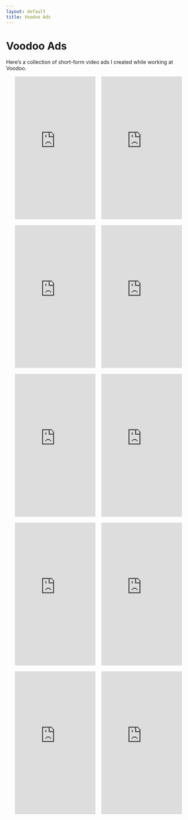 ```yaml
---
layout: default
title: Voodoo Ads
---
```


# Voodoo Ads

Here’s a collection of short-form video ads I created while working at Voodoo.

<div style="display: flex; flex-wrap: wrap; gap: 16px; justify-content: center;">
  <iframe width="220" height="390" src="https://www.youtube.com/embed/o4FMMymeing" frameborder="0" allowfullscreen></iframe>
  <iframe width="220" height="390" src="https://www.youtube.com/embed/Zm0tsDtz6ug" frameborder="0" allowfullscreen></iframe>
  <iframe width="220" height="390" src="https://www.youtube.com/embed/EbkiOjXr7K4" frameborder="0" allowfullscreen></iframe>
  <iframe width="220" height="390" src="https://www.youtube.com/embed/zrFeSp6JNWI" frameborder="0" allowfullscreen></iframe>

  <iframe width="220" height="390" src="https://www.youtube.com/embed/o0RsmriQ9o4" frameborder="0" allowfullscreen></iframe>
  <iframe width="220" height="390" src="https://www.youtube.com/embed/mK-sFWuZA_g" frameborder="0" allowfullscreen></iframe>
  <iframe width="220" height="390" src="https://www.youtube.com/embed/reIDbZfuqGY" frameborder="0" allowfullscreen></iframe>
  <iframe width="220" height="390" src="https://www.youtube.com/embed/piEj5y3y-g4" frameborder="0" allowfullscreen></iframe>
  <iframe width="220" height="390" src="https://www.youtube.com/embed/xYOC6JpClUs" frameborder="0" allowfullscreen></iframe>
  <iframe width="220" height="390" src="https://www.youtube.com/embed/O0_9Mhgt1j0" frameborder="0" allowfullscreen></iframe>

</div>
